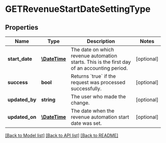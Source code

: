 # GETRevenueStartDateSettingType

## Properties
Name | Type | Description | Notes
------------ | ------------- | ------------- | -------------
**start_date** | [**\DateTime**](Date.md) | The date on which revenue automation starts. This is the first day of an accounting period. | [optional] 
**success** | **bool** | Returns &#x60;true&#x60; if the request was processed successfully. | [optional] 
**updated_by** | **string** | The user who made the change. | [optional] 
**updated_on** | [**\DateTime**](\DateTime.md) | The date when the revenue automation start date was set. | [optional] 

[[Back to Model list]](../README.md#documentation-for-models) [[Back to API list]](../README.md#documentation-for-api-endpoints) [[Back to README]](../README.md)



